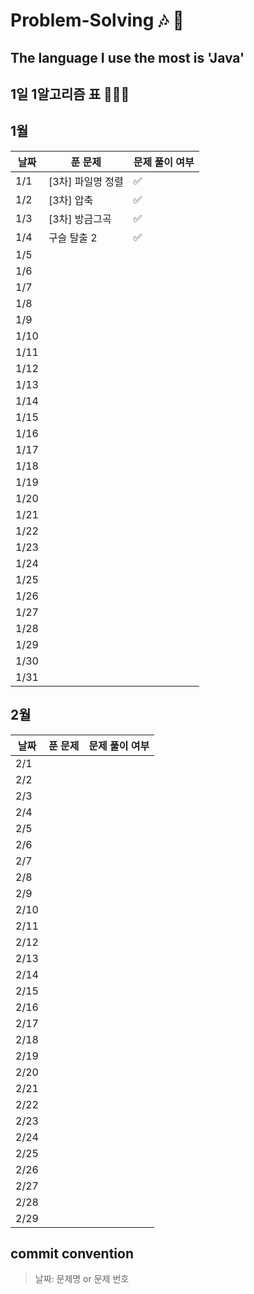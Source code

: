 # Problem-Solving 🎶 🎵

## The language I use the most is 'Java'

## 1일 1알고리즘 표 👩🏻‍💻

## 1월

| 날짜 | 푼 문제        | 문제 풀이 여부 |
| ---- |-------------| -------------- |
| 1/1  | [3차] 파일명 정렬 | ✅             |
| 1/2  | [3차] 압축     |      ✅           |
| 1/3  | [3차] 방금그곡   |    ✅             |
| 1/4  | 구슬 탈출 2     |    ✅            |
| 1/5  |             |                |
| 1/6  |             |                |
| 1/7  |             |                |
| 1/8  |             |                |
| 1/9  |             |                |
| 1/10 |             |                |
| 1/11 |             |                |
| 1/12 |             |                |
| 1/13 |             |                |
| 1/14 |             |                |
| 1/15 |             |                |
| 1/16 |             |                |
| 1/17 |             |                |
| 1/18 |             |                |
| 1/19 |             |                |
| 1/20 |             |                |
| 1/21 |             |                |
| 1/22 |             |                |
| 1/23 |             |                |
| 1/24 |             |                |
| 1/25 |             |                |
| 1/26 |             |                |
| 1/27 |             |                |
| 1/28 |             |                |
| 1/29 |             |                |
| 1/30 |             |                |
| 1/31 |             |                |

## 2월

| 날짜 | 푼 문제 | 문제 풀이 여부 |
| ---- | ------- | -------------- |
| 2/1  |         |                |
| 2/2  |         |                |
| 2/3  |         |                |
| 2/4  |         |                |
| 2/5  |         |                |
| 2/6  |         |                |
| 2/7  |         |                |
| 2/8  |         |                |
| 2/9  |         |                |
| 2/10 |         |                |
| 2/11 |         |                |
| 2/12 |         |                |
| 2/13 |         |                |
| 2/14 |         |                |
| 2/15 |         |                |
| 2/16 |         |                |
| 2/17 |         |                |
| 2/18 |         |                |
| 2/19 |         |                |
| 2/20 |         |                |
| 2/21 |         |                |
| 2/22 |         |                |
| 2/23 |         |                |
| 2/24 |         |                |
| 2/25 |         |                |
| 2/26 |         |                |
| 2/27 |         |                |
| 2/28 |         |                |
| 2/29 |         |                |

## commit convention

> 날짜: 문제명 or 문제 번호
